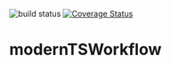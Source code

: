 ![build status](https://travis-ci.org/JohnSimerlink/modernTSWorkflow.svg?branch=master)
[![Coverage Status](https://coveralls.io/repos/github/branchesorg/branches_front_end/badge.svg?branch=master)](https://coveralls.io/github/branchesorg/branches_front_end?branch=master)
# modernTSWorkflow

